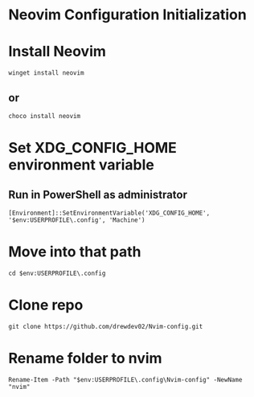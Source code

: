 # Neovim Configuration Initialization 

# Install Neovim
```
winget install neovim
```
## or 
```
choco install neovim
```



# Set XDG_CONFIG_HOME environment variable

## Run in PowerShell as administrator
```
[Environment]::SetEnvironmentVariable('XDG_CONFIG_HOME', '$env:USERPROFILE\.config', 'Machine')
```
# Move into that path
```
cd $env:USERPROFILE\.config
```

# Clone repo
```
git clone https://github.com/drewdev02/Nvim-config.git
```


# Rename folder to nvim
```
Rename-Item -Path "$env:USERPROFILE\.config\Nvim-config" -NewName "nvim"
```

